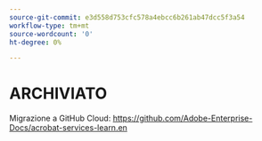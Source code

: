 ```yaml
---
source-git-commit: e3d558d753cfc578a4ebcc6b261ab47dcc5f3a54
workflow-type: tm+mt
source-wordcount: '0'
ht-degree: 0%

---
```

# ARCHIVIATO

Migrazione a GitHub Cloud: <https://github.com/Adobe-Enterprise-Docs/acrobat-services-learn.en>
